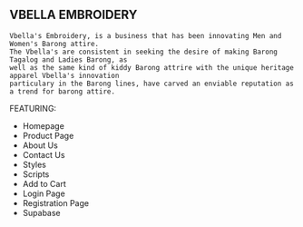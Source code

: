 ## VBELLA EMBROIDERY
                                                        
	Vbella's Embroidery, is a business that has been innovating Men and Women's Barong attire.
    The Vbella's are consistent in seeking the desire of making Barong Tagalog and Ladies Barong, as
    well as the same kind of kiddy Barong attrire with the unique heritage apparel Vbella's innovation
    particulary in the Barong lines, have carved an enviable reputation as a trend for barong attire.

FEATURING:
* Homepage
* Product Page
* About Us
* Contact Us
* Styles
* Scripts
* Add to Cart
* Login Page
* Registration Page
* Supabase
